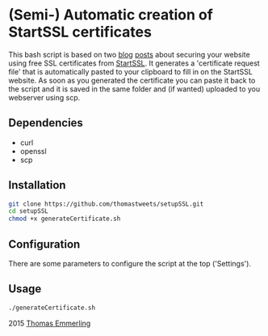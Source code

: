 # (Semi-) Automatic creation of StartSSL certificates
This bash script is based on two [blog](https://konklone.com/post/switch-to-https-now-for-free) [posts](https://joshemerson.co.uk/blog/secure-your-site) about securing your website using free SSL certificates from [StartSSL](https://www.startssl.com). It generates a 'certificate request file' that is automatically pasted to your clipboard to fill in on the StartSSL website. As soon as you generated the certificate you can paste it back to the script and it is saved in the same folder and (if wanted) uploaded to you webserver using scp.

## Dependencies
- curl
- openssl
- scp

## Installation
```bash
git clone https://github.com/thomastweets/setupSSL.git
cd setupSSL
chmod +x generateCertificate.sh
```
## Configuration
There are some parameters to configure the script at the top ('Settings').

## Usage
```bash
./generateCertificate.sh
```

2015 [Thomas Emmerling](http://blog.thomasemmerling.de)
